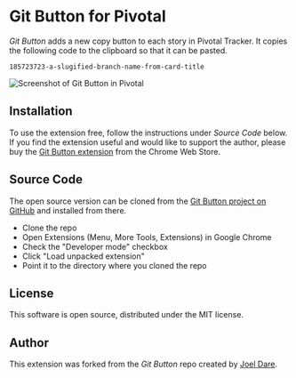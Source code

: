 # Git Button for Pivotal

_Git Button_ adds a new copy button to each story in Pivotal Tracker. It copies the following code to the clipboard so that it can be pasted.

```
185723723-a-slugified-branch-name-from-card-title
```

![Screenshot of Git Button in Pivotal](http://git-button.joeldare.com/screenshot-640x400.png)

## Installation

To use the extension free, follow the instructions under _Source Code_ below. If you find the extension useful and would like to support the author, please buy the [Git Button extension](https://chrome.google.com/webstore/detail/git-button/nilhelbfenibcdiafbmlpbomelmdegli) from the Chrome Web Store.

## Source Code

The open source version can be cloned from the [Git Button project on GitHub](https://github.com/codazoda/git-button) and installed from there.

- Clone the repo
- Open Extensions (Menu, More Tools, Extensions) in Google Chrome
- Check the "Developer mode" checkbox
- Click "Load unpacked extension"
- Point it to the directory where you cloned the repo

## License

This software is open source, distributed under the MIT license.

## Author

This extension was forked from the _Git Button_ repo created by [Joel Dare](mailto:joel@joeldare.com).
